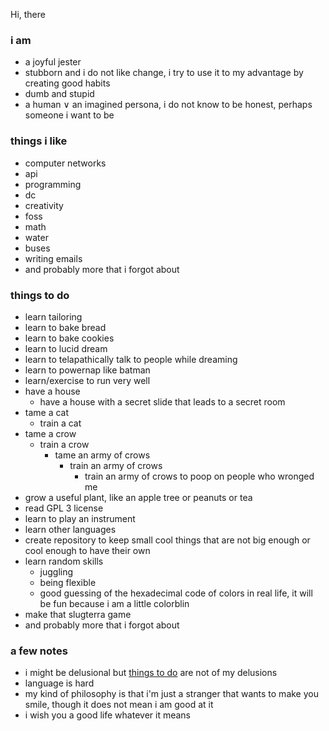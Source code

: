Hi, there


### i am

- a joyful jester
- stubborn and i do not like change, i try to use it to my advantage by creating good habits
- dumb and stupid
- a human ∨ an imagined persona, i do not know to be honest, perhaps someone i want to be


### things i like

- computer networks
- api
- programming
- dc
- creativity
- foss
- math
- water
- buses
- writing emails
- and probably more that i forgot about

### things to do

- learn tailoring
- learn to bake bread
- learn to bake cookies
- learn to lucid dream
- learn to telapathically talk to people while dreaming
- learn to powernap like batman
- learn/exercise to run very well
- have a house
    - have a house with a secret slide that leads to a secret room
- tame a cat
    - train a cat
- tame a crow
    - train a crow
        - tame an army of crows
            - train an army of crows
                - train an army of crows to poop on people who wronged me
- grow a useful plant, like an apple tree or peanuts or tea
- read GPL 3 license
- learn to play an instrument
- learn other languages
- create repository to keep small cool things that are not big enough or cool enough to have their own
- learn random skills
    - juggling
    - being flexible
    - good guessing of the hexadecimal code of colors in real life, it will be fun because i am a little colorblin
- make that slugterra game
- and probably more that i forgot about


### a few notes

- i might be delusional but [things to do](#things-to-do) are not of my delusions
- language is hard
- my kind of philosophy is that i'm just a stranger that wants to make you smile, though it does not mean i am good at it
- i wish you a good life whatever it means

<!--
- i'm feeling bold today, but i might regret it later, so anyway i will give you a hint about what i really like - it's ontnidnnsk DO NOT ASK ME OR MENTION THIS LINE ANYWHERE NEAR ME please, if someone asks me then i will delete this line and feel very very bad, i want to be more honest and that's why i wrote this, i do not tell people about this, this is my secret that i am sharing PLEASE DO NOT ASK ME OR MENTION IT ANYWHERE NEAR ME
- also Delirium is cool and funny
-->
